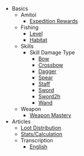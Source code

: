 <!-- _sidebar.md -->

- Basics
    - Amitoi
        - [Expedition Rewards](doll/expeditionRewards)
    - Fishing
        - [Level](fish/Level)
        - [Habitat](fish/Info)
    - Skills
        - Skill Damage Type
            - [Bow](weapon/skills/Bow)
            - [Crossbow](weapon/skills/Crossbow)
            - [Dagger](weapon/skills/Dagger)
            - [Spear](weapon/skills/Spear)
            - [Staff](weapon/skills/Staff)
            - [Sword](weapon/skills/Sword)
            - [Sword2h](weapon/skills/Sword2h)
            - [Wand](weapon/skills/Wand)
    - Weapon
        - [Weapon Mastery](weapon/mLevel)
- Articles
    - [Loot Distribution](Articles/lootdist)
    - [Stats/Calculation](Articles/stats)
    - Transcription
        - [English](Articles/transcription_output_english)